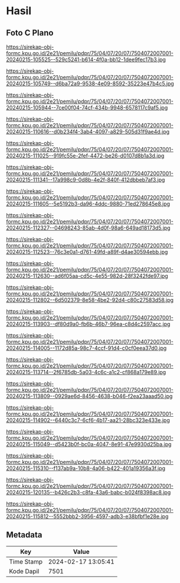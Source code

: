 # Hasil

## Foto C Plano

https://sirekap-obj-formc.kpu.go.id/2e21/pemilu/pdpr/75/04/07/20/07/7504072007001-20240215-105525--529c5241-b614-4f0a-bb12-1dee9fec17b3.jpg

https://sirekap-obj-formc.kpu.go.id/2e21/pemilu/pdpr/75/04/07/20/07/7504072007001-20240215-105749--d6ba72a9-9538-4e09-8592-35223e47b4c5.jpg

https://sirekap-obj-formc.kpu.go.id/2e21/pemilu/pdpr/75/04/07/20/07/7504072007001-20240215-105944--7ce00f04-74cf-434b-9948-6578117c9af5.jpg

https://sirekap-obj-formc.kpu.go.id/2e21/pemilu/pdpr/75/04/07/20/07/7504072007001-20240215-110616--d0b234f4-3ab4-4097-a829-505d31f9ae4d.jpg

https://sirekap-obj-formc.kpu.go.id/2e21/pemilu/pdpr/75/04/07/20/07/7504072007001-20240215-111025--919fc55e-2fef-4472-be26-d0107d8b1a3d.jpg

https://sirekap-obj-formc.kpu.go.id/2e21/pemilu/pdpr/75/04/07/20/07/7504072007001-20240215-111341--17a998c9-0d8b-4e2f-840f-412dbbeb7af3.jpg

https://sirekap-obj-formc.kpu.go.id/2e21/pemilu/pdpr/75/04/07/20/07/7504072007001-20240215-111605--5e5192b3-da96-4ddc-9880-71ed278645e8.jpg

https://sirekap-obj-formc.kpu.go.id/2e21/pemilu/pdpr/75/04/07/20/07/7504072007001-20240215-112327--04698243-85ab-4d0f-98a6-649ad18173d5.jpg

https://sirekap-obj-formc.kpu.go.id/2e21/pemilu/pdpr/75/04/07/20/07/7504072007001-20240215-112523--76c3e0a1-d761-49fd-a89f-d4ae30594ebb.jpg

https://sirekap-obj-formc.kpu.go.id/2e21/pemilu/pdpr/75/04/07/20/07/7504072007001-20240215-112630--ad6f05aa-cd5c-4e55-982d-28f3242fde97.jpg

https://sirekap-obj-formc.kpu.go.id/2e21/pemilu/pdpr/75/04/07/20/07/7504072007001-20240215-112802--6d502379-8e58-4be2-92d4-c80c27583d58.jpg

https://sirekap-obj-formc.kpu.go.id/2e21/pemilu/pdpr/75/04/07/20/07/7504072007001-20240215-113903--df80d9a0-fb6b-46b7-96ea-c8d4c2597acc.jpg

https://sirekap-obj-formc.kpu.go.id/2e21/pemilu/pdpr/75/04/07/20/07/7504072007001-20240215-114005--1172d85a-98c7-4ccf-91d4-c0cf0eea37d0.jpg

https://sirekap-obj-formc.kpu.go.id/2e21/pemilu/pdpr/75/04/07/20/07/7504072007001-20240215-113714--2f6785db-5a03-4c6c-a1c2-cf868a179e89.jpg

https://sirekap-obj-formc.kpu.go.id/2e21/pemilu/pdpr/75/04/07/20/07/7504072007001-20240215-113809--0929ae6d-8456-4638-b046-f2ea23aaad50.jpg

https://sirekap-obj-formc.kpu.go.id/2e21/pemilu/pdpr/75/04/07/20/07/7504072007001-20240215-114902--6440c3c7-6cf6-4b17-aa21-28bc323e433e.jpg

https://sirekap-obj-formc.kpu.go.id/2e21/pemilu/pdpr/75/04/07/20/07/7504072007001-20240215-115049--d5423b0f-bc0a-4047-8e91-47e9930d25ba.jpg

https://sirekap-obj-formc.kpu.go.id/2e21/pemilu/pdpr/75/04/07/20/07/7504072007001-20240215-115310--f137ab9a-10b8-4a06-b422-401a19356a3f.jpg

https://sirekap-obj-formc.kpu.go.id/2e21/pemilu/pdpr/75/04/07/20/07/7504072007001-20240215-120135--b426c2b3-c8fa-43a6-babc-b024f8398ac8.jpg

https://sirekap-obj-formc.kpu.go.id/2e21/pemilu/pdpr/75/04/07/20/07/7504072007001-20240215-115812--5552bbb2-3956-4597-adb3-e38bfbf1e28e.jpg


## Metadata

| Key        | Value               |
| ---------- | ------------------- |
| Time Stamp | 2024-02-17 13:05:41 |
| Kode Dapil | 7501                |



